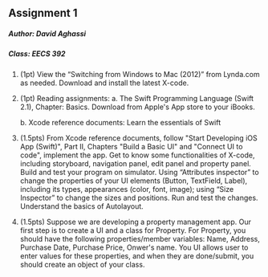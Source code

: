 ## Assignment 1
##### Author: David Aghassi
##### Class: EECS 392

1. (1pt) View the “Switching from Windows to Mac (2012)” from Lynda.com as needed. Download and install the latest X-code. 

2. (1pt) Reading assignments:
   a. The Swift Programming Language (Swift 2.1), Chapter: Basics. Download from Apple's App store to your iBooks.

   b. Xcode reference documents: Learn the essentials of Swift

3. (1.5pts) From Xcode reference documents, follow "Start Developing iOS App (Swift)", Part II, Chapters "Build a Basic UI" and "Connect UI to code", implement the app.  Get to know some functionalities of X-code, including storyboard, navigation panel, edit panel and property panel. Build and test your program on simulator. Using “Attributes inspector” to change the properties of your UI elements (Button, TextField, Label), including its types, appearances (color, font, image); using “Size Inspector” to change the sizes and positions. Run and test the changes. Understand the basics of Autolayout.

4. (1.5pts) Suppose we are developing a property management app. Our first step is to create a UI and a class for Property. For Property, you should have the following properties/member variables: Name, Address, Purchase Date, Purchase Price, Onwer's name. You UI allows user to enter values for these properties, and when they are done/submit, you should create an object of your class.  